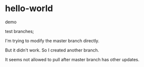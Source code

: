 # hello-world
demo

test branches;

I'm trying to modify the master branch directly.

But it didn't work. So I created another branch.

It seems not allowed to pull after master branch has other updates.

